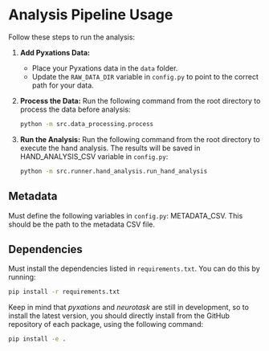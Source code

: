 # Analysis Pipeline Usage

Follow these steps to run the analysis:

1. **Add Pyxations Data:**
    - Place your Pyxations data in the `data` folder.
    - Update the `RAW_DATA_DIR` variable in `config.py` to point to the correct path for your data.

2. **Process the Data:**
   Run the following command from the root directory to process the data before analysis:
   ```bash
   python -m src.data_processing.process

3. **Run the Analysis:**
   Run the following command from the root directory to execute the hand analysis. The results will be saved in
   HAND_ANALYSIS_CSV variable in `config.py`:
   ```bash
   python -m src.runner.hand_analysis.run_hand_analysis

## Metadata

Must define the following variables in `config.py`: METADATA_CSV.
This should be the path to the metadata CSV file.

## Dependencies

Must install the dependencies listed in `requirements.txt`. You can do this by running:

   ```bash
   pip install -r requirements.txt
   ```

Keep in mind that _pyxations_ and _neurotask_ are still in development, so to install the latest version, you should
directly install from the GitHub repository of each package, using the following command:

   ```bash
   pip install -e .
   ```
